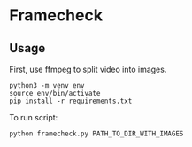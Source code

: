 # Framecheck

## Usage

First, use ffmpeg to split video into images.

```
python3 -m venv env
source env/bin/activate
pip install -r requirements.txt
```

To run script:

```
python framecheck.py PATH_TO_DIR_WITH_IMAGES
```

